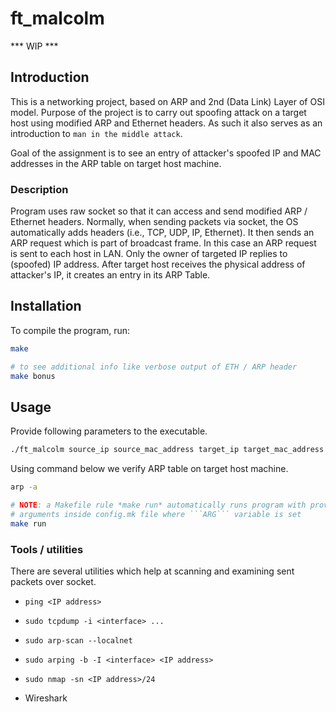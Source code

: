 # ft_malcolm

*** WIP ***

## Introduction

This is a networking project, based on ARP and 2nd (Data Link) Layer of OSI model.
Purpose of the project is to carry out spoofing attack on a target host using
modified ARP and Ethernet headers. As such it also serves as an introduction to
`man in the middle attack`.

Goal of the assignment is to see an entry of attacker's spoofed IP and MAC
addresses in the ARP table on target host machine.

### Description

Program uses raw socket so that it can access and send modified ARP / Ethernet
headers. Normally, when sending packets via socket, the OS automatically adds
headers (i.e., TCP, UDP, IP, Ethernet). It then sends an ARP request which is
part of broadcast frame. In this case an ARP request is sent to each host in
LAN. Only the owner of targeted IP replies to (spoofed) IP address. After target
host receives the physical address of attacker's IP, it creates an entry in its
ARP Table.

## Installation

To compile the program, run:
```bash
make
```
```bash
# to see additional info like verbose output of ETH / ARP header
make bonus
```

## Usage

Provide following parameters to the executable.
```bash
./ft_malcolm source_ip source_mac_address target_ip target_mac_address
```
Using command below we verify ARP table on target host machine.
```bash
arp -a
```

```bash
# NOTE: a Makefile rule *make run* automatically runs program with provided
# arguments inside config.mk file where ```ARG``` variable is set 
make run
```

### Tools / utilities

There are several utilities which help at scanning and examining sent packets
over socket.

* ```ping <IP address>```

* ```sudo tcpdump -i <interface> ...```

* ```sudo arp-scan --localnet```

* ```sudo arping -b -I <interface> <IP address>```

* ```sudo nmap -sn <IP address>/24```

* Wireshark
